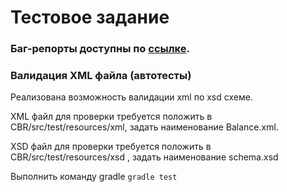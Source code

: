 # Тестовое задание

### Баг-репорты доступны по [ссылке](https://docs.google.com/spreadsheets/d/1zq7UkJwgAoyp8M1UnnpYjtMbFgJwACVzDhPGRilJyTk/edit#gid=0).

### Валидация XML файла (автотесты)
Реализована возможность валидации xml по xsd схеме.

XML файл для проверки требуется положить в CBR/src/test/resources/xml, задать наименование Balance.xml. 

XSD файл для проверки требуется положить в CBR/src/test/resources/xsd , задать наименование schema.xsd

Выполнить команду gradle ```gradle test```

